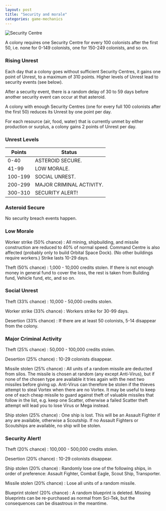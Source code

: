 ```yaml
---
layout: post
title: "Security and morale"
categories: game-mechanics
---
```


![Security Centre](../images/buildings/security-centre.png "Security Centre")

A colony requires one Security Centre for every 100 colonists after the first
50, i.e. none for 0-149 colonists, one for 150-249 colonists, and so on.

### Rising Unrest

Each day that a colony goes without sufficient Security Centres, it gains one
point of Unrest, to a maximum of 310 points. Higher levels of Unrest lead to
security events (see below).

After a security event, there is a random delay of 30 to 59 days before another
security event can occur at that asteroid.

A colony with enough Security Centres (one for every full 100 colonists after
the first 50) reduces its Unrest by one point per day.

For each resource (air, food, water) that is currently unmet by either
production or surplus, a colony gains 2 points of Unrest per day.

### Unrest Levels

| Points   | Status                   |
|----------|--------------------------|
| 0-40     | ASTEROID SECURE.         |
| 41-99    | LOW MORALE.              |
| 100-199  | SOCIAL UNREST.           |
| 200-299  | MAJOR CRIMINAL ACTIVITY. |
| 300-310  | SECURITY ALERT!          |

### Asteroid Secure
No security breach events happen.

### Low Morale

Worker strike (50% chance)
: All mining, shipbuilding, and missile construction are reduced to 40% of
normal speed. Command Centre is also affected (probably only to build Orbital
Space Dock). (No other buildings require workers.) Strike lasts 10-29 days.

Theft (50% chance)
: 1,000 - 10,000 credits stolen. If there is not enough money in general fund to
cover the loss, the rest is taken from Building fund, Vehicle fund, etc, and so
on.

### Social Unrest

Theft (33% chance)
: 10,000 - 50,000 credits stolen.

Worker strike (33% chance)
: Workers strike for 30-99 days.

Desertion (33% chance)
: If there are at least 50 colonists, 5-14 disappear from the colony.

### Major Criminal Activity

Theft (25% chance)
: 50,000 - 100,000 credits stolen.

Desertion (25% chance)
: 10-29 colonists disappear.

Missile stolen (25% chance)
: All units of a random missile are deducted from silos. The missile is chosen
at random (any except Anti-Virus), but if none of the chosen type are available
it tries again with the next two missiles before giving up. Anti-Virus can
therefore be stolen if the thieves attempt to steal Vortex when there are no
Vortex. It may be useful to keep one of each cheap missile to guard against
theft of valuable missiles that follow in the list, e.g. keep one Scatter,
otherwise a failed Scatter theft attempt will lead you to lose Virus or Mega
instead.

Ship stolen (25% chance)
: One ship is lost. This will be an Assault Fighter if any are available,
otherwise a Scoutship. If no Assault Fighters or Scoutships are available, no
ship will be stolen.

### Security Alert!

Theft (20% chance)
: 100,000 - 500,000 credits stolen.

Desertion (20% chance)
: 10-29 colonists disappear.

Ship stolen (20% chance)
: Randomly lose one of the following ships, in order of preference: Assault
Fighter, Combat Eagle, Scout Ship, Transporter.

Missile stolen (20% chance)
: Lose all units of a random missile.

Blueprint stolen! (20% chance)
: A random blueprint is deleted. Missing blueprints can be re-purchased as
normal from Sci-Tek, but the consequences can be disastrous in the meantime.
